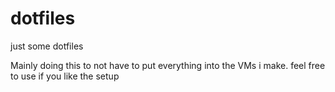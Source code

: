 # dotfiles
just some dotfiles

Mainly doing this to not have to put everything into the VMs i make. feel free to use if you like the setup
